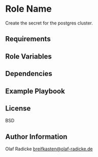 Role Name
=========

Create the secret for the postgres cluster.

Requirements
------------


Role Variables
--------------

Dependencies
------------

Example Playbook
----------------

License
-------

BSD

Author Information
------------------

Olaf Radicke <breifkasten@olaf-radicke.de>
